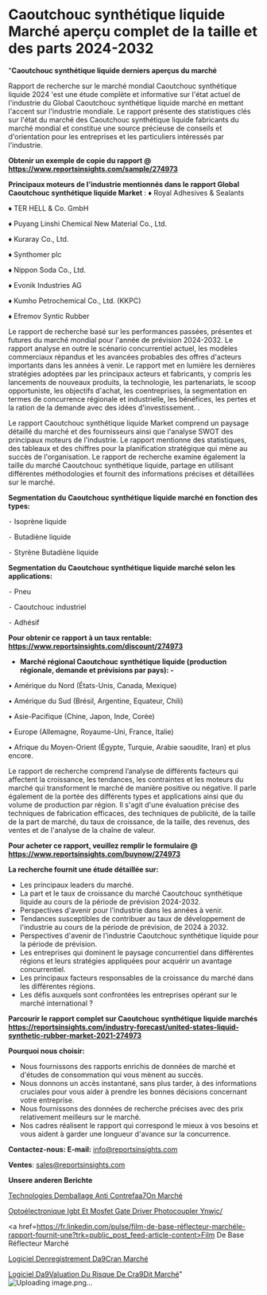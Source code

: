 # Caoutchouc synthétique liquide Marché aperçu complet de la taille et des parts 2024-2032

"<strong>Caoutchouc synthétique liquide derniers aperçus du marché</strong>

Rapport de recherche sur le marché mondial Caoutchouc synthétique liquide 2024 'est une étude complète et informative sur l'état actuel de l'industrie du Global Caoutchouc synthétique liquide marché en mettant l'accent sur l'industrie mondiale. Le rapport présente des statistiques clés sur l'état du marché des Caoutchouc synthétique liquide fabricants du marché mondial et constitue une source précieuse de conseils et d'orientation pour les entreprises et les particuliers intéressés par l'industrie.

<strong>Obtenir un exemple de copie du rapport @ <a href=https://www.reportsinsights.com/sample/274973>https://www.reportsinsights.com/sample/274973</a></strong>

<strong>Principaux moteurs de l'industrie mentionnés dans le rapport Global Caoutchouc synthétique liquide Market</strong> :
♦ Royal Adhesives & Sealants

♦ TER HELL & Co. GmbH

♦ Puyang Linshi Chemical New Material Co., Ltd.

♦ Kuraray Co., Ltd.

♦ Synthomer plc

♦ Nippon Soda Co., Ltd.

♦ Evonik Industries AG

♦ Kumho Petrochemical Co., Ltd. (KKPC)

♦ Efremov Syntic Rubber

Le rapport de recherche basé sur les performances passées, présentes et futures du marché mondial pour l'année de prévision 2024-2032. Le rapport analyse en outre le scénario concurrentiel actuel, les modèles commerciaux répandus et les avancées probables des offres d'acteurs importants dans les années à venir. Le rapport met en lumière les dernières stratégies adoptées par les principaux acteurs et fabricants, y compris les lancements de nouveaux produits, la technologie, les partenariats, le scoop opportuniste, les objectifs d'achat, les coentreprises, la segmentation en termes de concurrence régionale et industrielle, les bénéfices, les pertes et la ration de la demande avec des idées d'investissement. .

Le rapport Caoutchouc synthétique liquide Market comprend un paysage détaillé du marché et des fournisseurs ainsi que l'analyse SWOT des principaux moteurs de l'industrie. Le rapport mentionne des statistiques, des tableaux et des chiffres pour la planification stratégique qui mène au succès de l'organisation. Le rapport de recherche examine également la taille du marché Caoutchouc synthétique liquide, partage en utilisant différentes méthodologies et fournit des informations précises et détaillées sur le marché.

<strong>Segmentation du Caoutchouc synthétique liquide marché en fonction des types:</strong>


⁃ Isoprène liquide

⁃ Butadiène liquide

⁃ Styrène Butadiène liquide

<strong>Segmentation du Caoutchouc synthétique liquide marché selon les applications:</strong>


⁃ Pneu

⁃ Caoutchouc industriel

⁃ Adhésif

<strong>Pour obtenir ce rapport à un taux rentable: <a href=https://www.reportsinsights.com/discount/274973>https://www.reportsinsights.com/discount/274973</a></strong>
<ul>
  <li><strong>Marché régional Caoutchouc synthétique liquide (production régionale, demande et prévisions par pays): -</strong></li>
</ul>
• Amérique du Nord (États-Unis, Canada, Mexique)

• Amérique du Sud (Brésil, Argentine, Equateur, Chili)

• Asie-Pacifique (Chine, Japon, Inde, Corée)

• Europe (Allemagne, Royaume-Uni, France, Italie)

• Afrique du Moyen-Orient (Égypte, Turquie, Arabie saoudite, Iran) et plus encore.

Le rapport de recherche comprend l’analyse de différents facteurs qui affectent la croissance, les tendances, les contraintes et les moteurs du marché qui transforment le marché de manière positive ou négative. Il parle également de la portée des différents types et applications ainsi que du volume de production par région. Il s'agit d'une évaluation précise des techniques de fabrication efficaces, des techniques de publicité, de la taille de la part de marché, du taux de croissance, de la taille, des revenus, des ventes et de l'analyse de la chaîne de valeur.

<strong>Pour acheter ce rapport, veuillez remplir le formulaire @   <a href=https://www.reportsinsights.com/buynow/274973>https://www.reportsinsights.com/buynow/274973</a></strong>

<strong>La recherche fournit une étude détaillée sur:</strong>
<ul>
  <li>Les principaux leaders du marché.</li>
  <li>La part et le taux de croissance du marché Caoutchouc synthétique liquide au cours de la période de prévision 2024-2032.</li>
  <li>Perspectives d'avenir pour l'industrie dans les années à venir.</li>
  <li>Tendances susceptibles de contribuer au taux de développement de l'industrie au cours de la période de prévision, de 2024 à 2032.</li>
  <li>Perspectives d'avenir de l'industrie Caoutchouc synthétique liquide pour la période de prévision.</li>
  <li>Les entreprises qui dominent le paysage concurrentiel dans différentes régions et leurs stratégies appliquées pour acquérir un avantage concurrentiel.</li>
  <li>Les principaux facteurs responsables de la croissance du marché dans les différentes régions.</li>
  <li>Les défis auxquels sont confrontées les entreprises opérant sur le marché international ?</li>
</ul>

<strong>Parcourir le rapport complet sur Caoutchouc synthétique liquide marchés <a href=https://reportsinsights.com/industry-forecast/united-states-liquid-synthetic-rubber-market-2021-274973>https://reportsinsights.com/industry-forecast/united-states-liquid-synthetic-rubber-market-2021-274973</a></strong>

<strong>Pourquoi nous choisir:</strong>
<ul>
  <li>Nous fournissons des rapports enrichis de données de marché et d'études de consommation qui vous mènent au succès.</li>
  <li>Nous donnons un accès instantané, sans plus tarder, à des informations cruciales pour vous aider à prendre les bonnes décisions concernant votre entreprise.</li>
  <li>Nous fournissons des données de recherche précises avec des prix relativement meilleurs sur le marché.</li>
  <li>Nos cadres réalisent le rapport qui correspond le mieux à vos besoins et vous aident à garder une longueur d'avance sur la concurrence.</li>
</ul>
<strong>Contactez-nous:
</strong><strong>E-mail:</strong> <a href=mailto:info@reportsinsights.com>info@reportsinsights.com</a>

<strong>Ventes</strong>: <a href=mailto:sales@reportsinsights.com>sales@reportsinsights.com</a>

<strong>Unsere anderen Berichte</strong>

<a href=https://www.linkedin.com/pulse/technologies-demballage-anti-contrefa%C3%A7on-march%C3%A9-wdw7e/>Technologies Demballage Anti Contrefaa7On Marché</a>

<a href=https://www.linkedin.com/pulse/optoélectronique-igbt-et-mosfet-gate-driver-photocoupler-ynwjc/>Optoélectronique Igbt Et Mosfet Gate Driver Photocoupler Ynwjc/</a>

<a href=https://fr.linkedin.com/pulse/film-de-base-réflecteur-marchéle-rapport-fournit-une?trk=public_post_feed-article-content>Film De Base Réflecteur Marché</a>

<a href=https://www.linkedin.com/pulse/logiciel-denregistrement-d%C3%A9cran-march%C3%A9-segmentation-fh2tf/>Logiciel Denregistrement Da9Cran Marché</a>

<a href=https://www.linkedin.com/pulse/logiciel-d%C3%A9valuation-du-risque-de-cr%C3%A9dit-march%C3%A9-onblc/>Logiciel Da9Valuation Du Risque De Cra9Dit Marché</a>"
![Uploading image.png…]()
